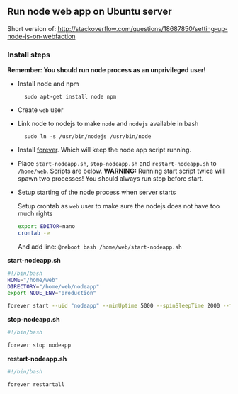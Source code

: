 ## Run node web app on Ubuntu server

Short version of: http://stackoverflow.com/questions/18687850/setting-up-node-js-on-webfaction

### Install steps

**Remember: You should run node process as an unprivileged user!**

* Install node and npm

        sudo apt-get install node npm

* Create `web` user

* Link node to nodejs to make `node` and `nodejs` available in bash

        sudo ln -s /usr/bin/nodejs /usr/bin/node

* Install [forever](https://github.com/nodejitsu/forever). Which will keep the node app script running.

* Place `start-nodeapp.sh`, `stop-nodeapp.sh` and `restart-nodeapp.sh` to `/home/web`. Scripts are below. **WARNING:** Running start script twice will spawn two processes! You should always run stop before start.

* Setup starting of the node process when server starts

    Setup crontab as `web` user to make sure the nodejs does not have too much rights

    ```bash
    export EDITOR=nano
    crontab -e
    ```

    And add line: `@reboot bash /home/web/start-nodeapp.sh`

**start-nodeapp.sh**

```bash
#!/bin/bash
HOME="/home/web"
DIRECTORY="/home/web/nodeapp"
export NODE_ENV="production"

forever start --uid "nodeapp" --minUptime 5000 --spinSleepTime 2000 --fifo --sourceDir $DIRECTORY/dist --workingDir $DIRECTORY/dist --append -l $HOME/nodeapp.forever.log -o $HOME/nodeapp.stdout.log -e $HOME/nodeapp.stderr.log server/app.js
```

**stop-nodeapp.sh**

```bash
#!/bin/bash

forever stop nodeapp
```

**restart-nodeapp.sh**

```bash
#!/bin/bash

forever restartall
```
